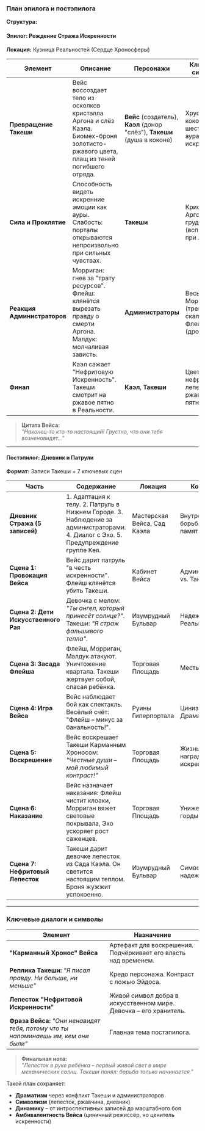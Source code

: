 ### План эпилога и постэпилога  
**Структура:**  
#### **Эпилог: Рождение Стража Искренности**  
**Локация:** Кузница Реальностей (Сердце Хроносферы)  

| Элемент | Описание | Персонажи | Ключевые символы |  
|---------|----------|-----------|------------------|  
| **Превращение Такеши** | Вейс воссоздает тело из осколков кристалла Аргона и слёз Каэла. Биомех-броня золотисто-ржавого цвета, плащ из теней погибшего отряда. | **Вейс** (создатель), **Каэл** (донор "слёз"), **Такеши** (душа в коконе) | Хрустальный кокон, шестерни с аурами искренности |  
| **Сила и Проклятие** | Способность видеть искренние эмоции как ауры. Слабость: порталы открываются непроизвольно при сильных чувствах. | **Такеши** | Кристалл Аргона в груди (вспыхивает при лжи) |  
| **Реакция Администраторов** | Морриган: гнев за "трату ресурсов". Флейш: клянётся вырезать правду о смерти Аргона. Малдук: молчаливая зависть. | **Администраторы** | Весы Морриган (трещат), скальпели Флейша (дрожат) |  
| **Финал** | Каэл сажает "Нефритовую Искренность". Такеши смотрит на ржавое пятно в Реальности. | **Каэл**, **Такеши** | Цветок с нефритовыми лепестками, ржавое пятно |  

> **Цитата Вейса:**  
> *"Наконец-то кто-то настоящий! Грустно, что они тебя возненавидят..."*  

---

#### **Постэпилог: Дневник и Патрули**  
**Формат:** Записи Такеши + 7 ключевых сцен  

| Часть | Содержание | Локация | Конфликт |  
|-------|------------|---------|----------|  
| **Дневник Стража (5 записей)** | 1. Адаптация к телу. 2. Патруль в Нижнем Городе. 3. Наблюдение за администраторами. 4. Диалог с Эхо. 5. Предупреждение группе Кея. | Мастерская Вейса, Сад Каэла | Внутренняя борьба с памятью отряда |  
| **Сцена 1: Провокация Вейса** | Вейс дарит патруль "в честь искренности". Флейш клянётся убить Такеши. | Кабинет Вейса | Администраторы vs. Такеши |  
| **Сцена 2: Дети Искусственного Рая** | Девочка с мелом: *"Ты ангел, который принесёт солнце?"*. Такеши: *"Я страж фальшивого тепла"*. | Изумрудный Бульвар | Надежда vs. Реальность |  
| **Сцена 3: Засада Флейша** | Флейш, Морриган, Малдук атакуют. Уничтожение квартала. Такеши жертвует собой, спасая ребёнка. | Торговая Площадь | Месть за Аргона |  
| **Сцена 4: Игра Вейса** | Вейс наблюдает бой как спектакль. Весёлый счёт: "Флейш – минус за банальность!". | Руины Гиперпортала | Цинизм vs. Драма |  
| **Сцена 5: Воскрешение** | Вейс воскрешает Такеши Карманным Хроносом: *"Честные души – мой любимый контраст!"* | Торговая Площадь | Жизнь как награда за искренность |  
| **Сцена 6: Наказание** | Вейс назначает наказания: Флейш чистит клоаки, Морриган вяжет световые покрывала, Эхо ускоряет рост саженцев. | Торговая Площадь | Унижение гордыни |  
| **Сцена 7: Нефритовый Лепесток** | Такеши дарит девочке лепесток из Сада Каэла. Он светится настоящим теплом. Броня жужжит успокоенно. | Изумрудный Бульвар | Символ надежды |  

---

### Ключевые диалоги и символы  
| Элемент | Назначение |  
|---------|------------|  
| **"Карманный Хронос" Вейса** | Артефакт для воскрешения. Подчёркивает его власть над временем. |  
| **Реплика Такеши:** *"Я писал правду. Ни больше, ни меньше"* | Кредо персонажа. Контраст с ложью Эйдоса. |  
| **Лепесток "Нефритовой Искренности"** | Живой символ добра в искусственном мире. Девочка – его хранитель. |  
| **Фраза Вейса:** *"Они ненавидят тебя, потому что ты напоминаешь им, кем они были"* | Главная тема постэпилога. |  

> **Финальная нота:**  
> *"Лепесток в руке ребёнка – первый живой свет в мире механических солнц. Такеши понял: борьба только начинается."*  

Такой план сохраняет:  
- **Драматизм** через конфликт Такеши и администраторов  
- **Символизм** (лепесток, ржавчина, дневник)  
- **Динамику** – от интроспективных записей до масштабного боя  
- **Амбивалентность Вейса** (циничный режиссёр, но ценитель искренности)

